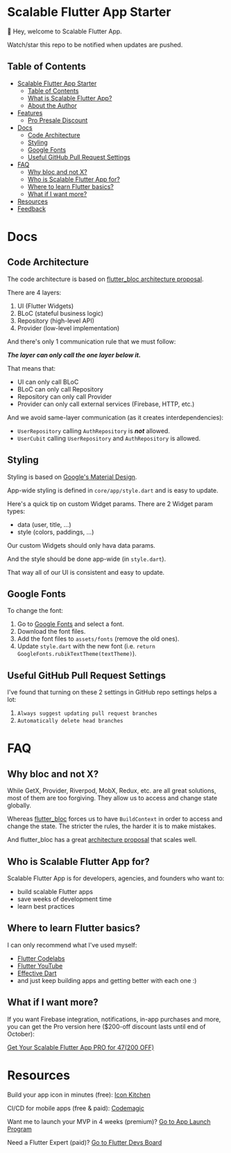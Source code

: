 # Scalable Flutter App Starter

👋 Hey, welcome to Scalable Flutter App.

Watch/star this repo to be notified when updates are pushed.

## Table of Contents

<!-- TOC -->
* [Scalable Flutter App Starter](#scalable-flutter-app-starter)
  * [Table of Contents](#table-of-contents)
  * [What is Scalable Flutter App?](#what-is-scalable-flutter-app)
  * [About the Author](#about-the-author)
* [Features](#features)
  * [Pro Presale Discount](#pro-presale-discount)
* [Docs](#docs)
  * [Code Architecture](#code-architecture)
  * [Styling](#styling)
  * [Google Fonts](#google-fonts)
  * [Useful GitHub Pull Request Settings](#useful-github-pull-request-settings)
* [FAQ](#faq)
  * [Why bloc and not X?](#why-bloc-and-not-x)
  * [Who is Scalable Flutter App for?](#who-is-scalable-flutter-app-for)
  * [Where to learn Flutter basics?](#where-to-learn-flutter-basics)
  * [What if I want more?](#what-if-i-want-more)
* [Resources](#resources)
* [Feedback](#feedback)
<!-- TOC -->

# Docs

## Code Architecture

The code architecture is based on
[flutter_bloc architecture proposal](https://bloclibrary.dev/#/architecture).

There are 4 layers:

1. UI (Flutter Widgets)
2. BLoC (stateful business logic)
3. Repository (high-level API)
4. Provider (low-level implementation)

And there's only 1 communication rule that we must follow:

_**The layer can only call the one layer below it.**_

That means that:

- UI can only call BLoC
- BLoC can only call Repository
- Repository can only call Provider
- Provider can only call external services (Firebase, HTTP, etc.)

And we avoid same-layer communication (as it creates interdependencies):

- `UserRepository` calling `AuthRepository` is _**not**_ allowed.
- `UserCubit` calling `UserRepository` and `AuthRepository` is allowed.

## Styling

Styling is based on [Google's Material Design](https://material.io/design).

App-wide styling is defined in `core/app/style.dart` and is easy to update.

Here's a quick tip on custom Widget params. There are 2 Widget param types:

- data (user, title, ...)
- style (colors, paddings, ...)

Our custom Widgets should only hava data params.

And the style should be done app-wide (in `style.dart`).

That way all of our UI is consistent and easy to update.

## Google Fonts

To change the font:

1. Go to [Google Fonts](https://fonts.google.com/) and select a font.
2. Download the font files.
3. Add the font files to `assets/fonts` (remove the old ones).
4. Update `style.dart` with the new font (i.e. `return GoogleFonts.rubikTextTheme(textTheme)`).

## Useful GitHub Pull Request Settings

I've found that turning on these 2 settings in GitHub repo settings helps a lot:

1. `Always suggest updating pull request branches`
2. `Automatically delete head branches`

# FAQ

## Why bloc and not X?

While GetX, Provider, Riverpod, MobX, Redux, etc. are all great solutions,
most of them are too forgiving. They allow us to access and change state globally.

Whereas [flutter_bloc](https://bloclibrary.dev/) forces us to have `BuildContext`
in order to access and change the state. The stricter the rules, the harder it is to make mistakes.

And flutter_bloc has a great [architecture proposal](https://bloclibrary.dev/#/architecture) that
scales well.

## Who is Scalable Flutter App for?

Scalable Flutter App is for developers, agencies, and founders who want to:

- build scalable Flutter apps
- save weeks of development time
- learn best practices

## Where to learn Flutter basics?

I can only recommend what I've used myself:

- [Flutter Codelabs](https://docs.flutter.dev/codelabs)
- [Flutter YouTube](https://www.youtube.com/channel/UCwXdFgeE9KYzlDdR7TG9cMw)
- [Effective Dart](https://dart.dev/guides/language/effective-dart)
- and just keep building apps and getting better with each one :)

## What if I want more?

If you want Firebase integration, notifications, in-app purchases and more,
you can get the Pro version here ($200-off discount lasts until end of October):

[Get Your Scalable Flutter App PRO for $47 ($200 OFF)](https://gradoid.lemonsqueezy.com/checkout/buy/b8fff0c2-d8ce-4af2-ac33-b675ef858c5c?checkout%5Bdiscount_code%5D=APP200)

# Resources

Build your app icon in minutes (free): [Icon Kitchen](https://icon.kitchen/)

CI/CD for mobile apps (free & paid): [Codemagic](https://codemagic.io/)

Want me to launch your MVP in 4 weeks (premium)?
[Go to App Launch Program](https://applaunchprogram.com/)

Need a Flutter Expert (paid)? [Go to Flutter Devs Board](https://flutterdevsboard.com/)


